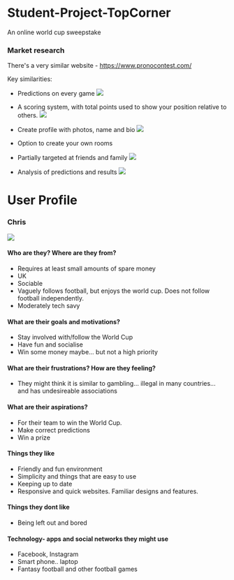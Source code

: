 # Student-Project-TopCorner
An online world cup sweepstake


### Market research
There's a very similar website - https://www.pronocontest.com/

Key similarities:
* Predictions on every game
![](https://i.imgur.com/E6dFbYy.png)

* A scoring system, with total points used to show your position relative to others.
![](https://i.imgur.com/b8ouoZN.png)
* Create profile with photos, name and bio
![](https://i.imgur.com/qqhiHsZ.png)
* Option to create your own rooms

* Partially targeted at friends and family
![](https://i.imgur.com/UPhYnVU.jpg)
* Analysis of predictions and results
![](https://i.imgur.com/dDPsJYb.png)





# User Profile
### Chris
![](https://i.imgur.com/KI934Da.png)
#### Who are they? Where are they from?
* Requires at least small amounts of spare money
* UK
* Sociable
* Vaguely follows football, but enjoys the world cup. Does not follow football independently.
* Moderately tech savy
#### What are their goals and motivations?
* Stay involved with/follow the World Cup
* Have fun and socialise
* Win some money maybe... but not a high priority
#### What are their frustrations? How are they feeling?
* They might think it is similar to gambling... illegal in many countries... and has undesireable associations
#### What are their aspirations?
* For their team to win the World Cup. 
* Make correct predictions
* Win a prize
#### Things they like
* Friendly and fun environment 
* Simplicity and things that are easy to use
* Keeping up to date
* Responsive and quick websites. Familiar designs and features.
#### Things they dont like
* Being left out and bored
#### Technology- apps and social networks they might use
* Facebook, Instagram
* Smart phone.. laptop
* Fantasy football and other football games






